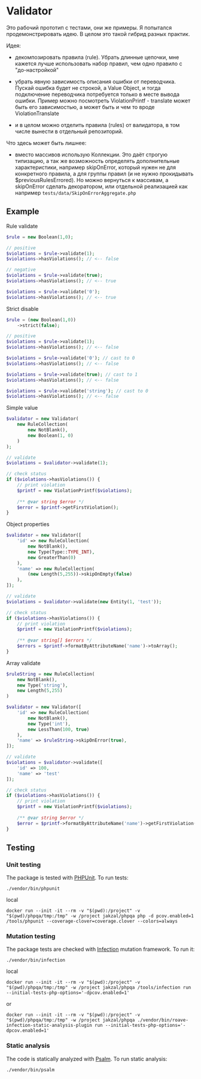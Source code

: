 # Validator

Это рабочий прототип с тестами, они же примеры. 
Я попытался продемонстрировать идею. В целом это такой гибрид разных практик.

Идея:
- декомпозировать правила (rule). 
Убрать длинные цепочки, мне кажется лучше использовать набор правил, чем одно правило с "до-настройкой"

- убрать явную зависимость описания ошибки от переводчика. 
Пускай ошибка будет не строкой, а Value Object, и тогда подключение переводчика потребуется только в месте вывода ошибки. 
Пример можно посмотреть ViolationPrintf - translate может быть его зависимостью, а может быть и чем то вроде ViolationTranslate

- и в целом можно отделить правила (rules) от валидатора, в том числе вынести в отдельный репозиторий.

Что здесь может быть лишнее:
- вместо массивов использую Коллекции. 
Это даёт строгую типизацию, а так же возможность определять дополнительные характеристики, например skipOnError, который нужен не для конкретного правила, а для группы правил (и не нужно прокидывать $previousRulesErrored). 
Но можно вернуться к массивам, а skipOnError сделать декоратором, или отдельной реализацией как например `tests/data/SkipOnErrorAggregate.php`

## Example

Rule validate
```php
$rule = new Boolean(1,0);

// positive
$violations = $rule->validate(1);
$violations->hasViolations(); // <-- false

// negative
$violations = $rule->validate(true);
$violations->hasViolations(); // <-- true

$violations = $rule->validate('0');
$violations->hasViolations(); // <-- true
```

Strict disable
```php
$rule = (new Boolean(1,0))
    ->strict(false);

// positive
$violations = $rule->validate(1);
$violations->hasViolations(); // <-- false

$violations = $rule->validate('0'); // cast to 0
$violations->hasViolations(); // <-- false

$violations = $rule->validate(true); // cast to 1
$violations->hasViolations(); // <-- false

$violations = $rule->validate('string'); // cast to 0
$violations->hasViolations(); // <-- false
```

Simple value

```php
$validator = new Validator(
    new RuleCollection(
        new NotBlank(),
        new Boolean(1, 0)
    )
);

// validate
$violations = $validator->validate(1);

// check status
if ($violations->hasViolations()) {
    // print violation
    $printf = new ViolationPrintf($violations);
    
    /** @var string $error */
    $error = $printf->getFirstViolation();
}
```

Object properties
```php
$validator = new Validator([
    'id' => new RuleCollection(
        new NotBlank(),
        new Type(Type::TYPE_INT),
        new GreaterThan(0)
    ),
    'name' => new RuleCollection(
        (new Length(5,255))->skipOnEmpty(false)
    ),
]);

// validate
$violations = $validator->validate(new Entity(1, 'test'));

// check status
if ($violations->hasViolations()) {
    // print violation
    $printf = new ViolationPrintf($violations);
    
    /** @var string[] $errors */
    $errors = $printf->formatByAttributeName('name')->toArray();
}
```

Array validate
```php
$ruleString = new RuleCollection(
    new NotBlank(),
    new Type('string'),
    new Length(5,255)
)

$validator = new Validator([
    'id' => new RuleCollection(
        new NotBlank(),
        new Type('int'),
        new LessThan(100, true)
    ),
    'name' => $ruleString->skipOnError(true),
]);

// validate
$violations = $validator->validate([
    'id' => 100,
    'name' => 'test' 
]);

// check status
if ($violations->hasViolations()) {
    // print violation
    $printf = new ViolationPrintf($violations);
    
    /** @var string $error */
    $error = $printf->formatByAttributeName('name')->getFirstViolation();
}
```

## Testing

### Unit testing

The package is tested with [PHPUnit](https://phpunit.de/). To run tests:

```shell
./vendor/bin/phpunit
```

local
```shell
docker run --init -it --rm -v "$(pwd):/project" -v "$(pwd)/phpqa/tmp:/tmp" -w /project jakzal/phpqa php -d pcov.enabled=1 /tools/phpunit --coverage-clover=coverage.clover --colors=always
```

### Mutation testing

The package tests are checked with [Infection](https://infection.github.io/) mutation framework. To run it:

```shell
./vendor/bin/infection
```

local
```shell
docker run --init -it --rm -v "$(pwd):/project" -v "$(pwd)/phpqa/tmp:/tmp" -w /project jakzal/phpqa /tools/infection run --initial-tests-php-options='-dpcov.enabled=1'
```

or
```shell
docker run --init -it --rm -v "$(pwd):/project" -v "$(pwd)/phpqa/tmp:/tmp" -w /project jakzal/phpqa ./vendor/bin/roave-infection-static-analysis-plugin run --initial-tests-php-options='-dpcov.enabled=1'
```

### Static analysis

The code is statically analyzed with [Psalm](https://psalm.dev/). To run static analysis:

```shell
./vendor/bin/psalm
```

